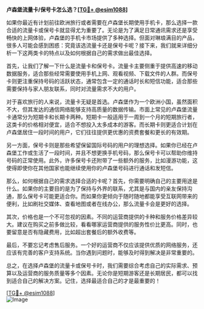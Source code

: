 **卢森堡流量卡/保号卡怎么选？[[TG💪+ @esim1088](https://t.me/s/esim1088)]**

如果你最近有计划前往欧洲旅行或者需要在卢森堡长期使用手机卡，那么选择一款合适的流量卡或保号卡就显得尤为重要了。无论是为了满足日常通讯需求还是享受畅快的上网体验，卢森堡的手机卡市场提供了多种选择。但面对琳琅满目的产品，很多人可能会感到困惑：究竟该选流量卡还是保号卡呢？接下来，我们就来详细分析一下这两类卡的特点以及如何根据自己的需求做出最佳选择。

首先，让我们了解一下什么是流量卡和保号卡。流量卡主要侧重于提供高速的移动数据服务，适合那些经常需要使用手机上网、观看视频、下载文件的人群。而保号卡则更注重保持号码的活跃状态，通常包含一定的通话时长和短信功能，适合那些需要保持与家人朋友联系，同时对流量需求不大的用户。

对于喜欢旅行的人来说，流量卡无疑是首选。卢森堡作为一个欧洲小国，虽然面积不大，但其发达的通信网络能够支持高质量的数据传输。市面上常见的卢森堡流量卡通常分为短期卡和长期卡两种。短期卡一般适用于一周到一个月的短期旅行者，这类卡的价格相对便宜，适合不想投入太多成本的游客。而长期卡则更适合计划在卢森堡居住一段时间的用户，它们往往提供更优惠的资费套餐和更长的有效期。

另一方面，保号卡则是那些希望保留国际号码的用户的理想选择。如果你已经在卢森堡工作或生活了一段时间，并且不想更换手机号码，那么保号卡可以帮助你维持号码的正常使用。此外，许多保号卡还附带了一些额外的服务，比如漫游功能，这使得即使你在其他国家也能继续使用你的卢森堡号码进行通话和发短信。

那么，如何根据自己的需求选择合适的卡呢？首先，你需要明确自己的主要用途是什么。如果你的主要目的是为了保持与外界的联系，尤其是与国内的亲友保持沟通，那么保号卡可能更适合你。而如果你更倾向于随时随地都能享受互联网带来的便利，比如刷社交媒体、查看地图或者在线办公，那么流量卡会是更好的选择。

其次，价格也是一个不可忽视的因素。不同的运营商提供的卡种和服务价格差异较大。建议在购买之前多做比较，看看哪家运营商提供的服务性价比更高。同时，也要留意是否有隐藏费用，比如超出套餐后的额外收费等。

最后，不要忘记考虑售后服务。一个好的运营商不仅应该提供优质的网络服务，还应该有完善的客户支持系统。当你遇到问题时，能够及时得到解决是非常重要的。

总之，在选择卢森堡的流量卡或保号卡时，我们需要综合考虑自己的实际需求、预算以及运营商的服务质量等多个因素。无论你是短期游客还是长期居民，都可以找到适合自己的解决方案。记住，选择最适合自己的才是最重要的！

[[TG💪+ @esim1088](https://t.me/s/esim1088)]  
![Image](https://i.postimg.cc/4NQfJmqS/Snipaste-2025-05-13-00-14-12.png)